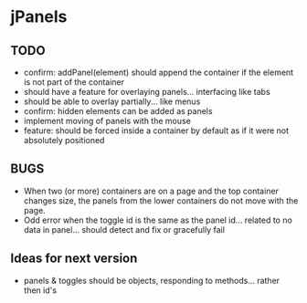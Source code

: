# jPanels

## TODO
* confirm: addPanel(element) should append the container if the element is not part of the container
* should have a feature for overlaying panels... interfacing like tabs
* should be able to overlay partially... like menus
* confirm: hidden elements can be added as panels
* implement moving of panels with the mouse
* feature: should be forced inside a container by default as if it were not absolutely positioned

## BUGS
* When two (or more) containers are on a page and the top container changes size, 
  the panels from the lower containers do not move with the page.
* Odd error when the toggle id is the same as the panel id... related to no data in panel... 
  should detect and fix or gracefully fail 
  
## Ideas for next version
- panels & toggles should be objects, responding to methods... rather then id's